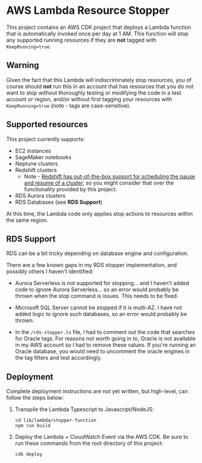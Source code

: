 # AWS Lambda Resource Stopper

This project contains an AWS CDK project that deploys a Lambda function that is automatically invoked once per day at 1 AM. This function will stop any supported running resources if they are **not** tagged with `KeepRunning=true`.

## Warning

Given the fact that this Lambda will indiscriminately stop resources, you of course should **not** run this in an account that has resources that you do not want to stop without thoroughly testing or modifying the code in a test account or region, and/or without first tagging your resources with `KeepRunning=true` (note - tags are case-sensitive).

## Supported resources

This project currently supports: 

* EC2 instances
* SageMaker notebooks
* Neptune clusters
* Redshift clusters
    * Note - [Redshift has out-of-the-box support for scheduling the pause and resume of a cluster](https://aws.amazon.com/blogs/big-data/lower-your-costs-with-the-new-pause-and-resume-actions-on-amazon-redshift/), so you might consider that over the functionality provided by this project.  
* RDS Aurora clusters
* RDS Databases (see **RDS Support**)
    

At this time, the Lambda code only applies stop actions to resources within the same region. 

## RDS Support

RDS can be a bit tricky depending on database engine and configuration. 

There are a few known gaps in my RDS stopper implementation, and possibly others I haven't identified:

* Aurora Serverless is not supported for stopping... and I haven't added code to ignore Aurora Serverless... so an error would probably be thrown when the stop command is issues. This needs to be fixed.

* Microsoft SQL Server cannot be stopped if it is multi-AZ. I have not added logic to ignore such databases, so an error would probably be thrown. 

* In the `/rds-stopper.ts` file, I had to comment out the code that searches for Oracle tags. For reasons not worth going in to, Oracle is not available in my AWS account so I had to remove these values. If you're running an Oracle database, you would need to uncomment the oracle engines in the tag filters and test accordingly. 

## Deployment

Complete deployment instructions are not yet written, but high-level, can follow the steps below:

1. Transpile the Lambda Typescript to Javascript/NodeJS:

    ```
    cd lib/lambda/stopper-function
    npm run build
    ```

2. Deploy the Lambda + CloudWatch Event via the AWS CDK. Be sure to run these commands from the root directory of this project:

    ```
    cdk deploy
    ```
